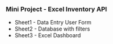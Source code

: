 ### Mini Project - Excel Inventory API
- Sheet1 - Data Entry User Form
- Sheet2 - Database with filters
- Sheet3 - Excel Dashboard
